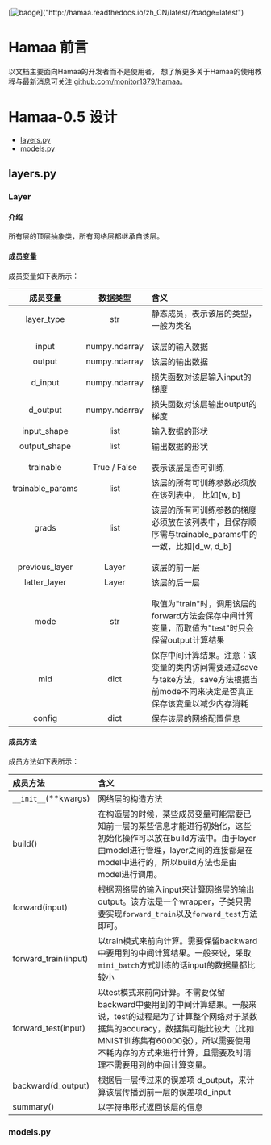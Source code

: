 [![badge]("https://readthedocs.org/projects/hamaa/badge/?version=latest")]("http://hamaa.readthedocs.io/zh_CN/latest/?badge=latest")

# Hamaa 前言

以文档主要面向Hamaa的开发者而不是使用者，
想了解更多关于Hamaa的使用教程与最新消息可关注
[github.com/monitor1379/hamaa](http://github.com/monitor1379/hamaa)。


# Hamaa-0.5 设计

- [layers.py](#layers_py)
- [models.py](#models_py)

## <span id="layers_py">layers.py</span>

### Layer

#### 介绍

所有层的顶层抽象类，所有网络层都继承自该层。

#### 成员变量

成员变量如下表所示：

| 成员变量 | 数据类型  |  含义 |
|:-------:|:-------:|:-------|
| layer_type | str  |  静态成员，表示该层的类型，一般为类名 |
||||
||||
| input | numpy.ndarray | 该层的输入数据 |
| output |  numpy.ndarray  | 该层的输出数据|
| d_input | numpy.ndarray | 损失函数对该层输入input的梯度 |
| d_output | numpy.ndarray | 损失函数对该层输出output的梯度 |
| input_shape | list | 输入数据的形状 |
| output_shape | list | 输出数据的形状 |
||||
||||
| trainable | True / False | 表示该层是否可训练 |
| trainable_params | list | 该层的所有可训练参数必须放在该列表中， 比如[w, b] |
| grads | list | 该层的所有可训练参数的梯度必须放在该列表中，且保存顺序需与trainable_params中的一致，比如[d_w, d_b] |
||||
||||
| previous_layer | Layer | 该层的前一层 |
| latter_layer | Layer | 该层的后一层 |
||||
||||
| mode | str | 取值为"train"时，调用该层的forward方法会保存中间计算变量，而取值为"test"时只会保留output计算结果 |
| mid | dict | 保存中间计算结果。注意：该变量的类内访问需要通过save与take方法，save方法根据当前mode不同来决定是否真正保存该变量以减少内存消耗 |
| config | dict | 保存该层的网络配置信息 |



#### 成员方法

成员方法如下表所示：

| 成员方法 | 含义 |
|:-------|:-------|
| `__init__`(**kwargs) | 网络层的构造方法 |
| build() | 在构造层的时候，某些成员变量可能需要已知前一层的某些信息才能进行初始化，这些初始化操作可以放在build方法中。由于layer由model进行管理，layer之间的连接都是在model中进行的，所以build方法也是由model进行调用。 |
| forward(input) | 根据网络层的输入input来计算网络层的输出output。该方法是一个wrapper，子类只需要实现`forward_train`以及`forward_test`方法即可。 |
| forward_train(input) | 以train模式来前向计算。需要保留backward中要用到的中间计算结果。一般来说，采取`mini_batch`方式训练的话input的数据量都比较小 |
| forward_test(input) | 以test模式来前向计算。不需要保留backward中要用到的中间计算结果。一般来说，test的过程是为了计算整个网络对于某数据集的accuracy，数据集可能比较大（比如MNIST训练集有60000张），所以需要使用不耗内存的方式来进行计算，且需要及时清理不需要用到的中间计算变量。 |
| backward(d_output) | 根据后一层传过来的误差项 d_output，来计算该层传播到前一层的误差项d_input |
| summary() | 以字符串形式返回该层的信息 |

### <span id="models_py">models.py</span>


